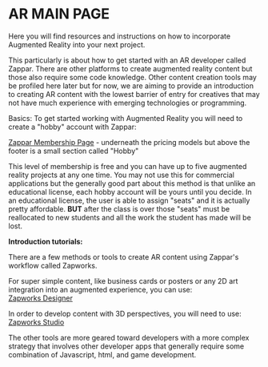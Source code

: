 # AR MAIN PAGE

Here you will find resources and instructions on how to incorporate Augmented Reality into your next project. 

This particularly is about how to get started with an AR developer called Zappar. There are other platforms to create augmented reality content but those also require some code knowledge. Other content creation tools may be profiled here later but for now, we are aiming to provide an introduction to creating AR content with the lowest barrier of entry for creatives that may not have much experience with emerging technologies or programming.

Basics:
To get started working with Augmented Reality you will need to create a "hobby" account with Zappar:

[Zappar Membership Page](https://zap.works/pricing/) - underneath the pricing models but above the footer is a small section called "Hobby"

This level of membership is free and you can have up to five augmented reality projects at any one time. You may not use this for commercial applications but the generally good part about this method is that unlike an educational license, each hobby account will be yours until you decide. In an educational license, the user is able to assign "seats" and it is actually pretty affordable. **BUT** after the class is over those "seats" must be reallocated to new students and all the work the student has made will be lost. 

**Introduction tutorials:**

There are a few methods or tools to create AR content using Zappar's workflow called Zapworks. 

For super simple content, like business cards or posters or any 2D art integration into an augmented experience, you can use:\
[Zapworks Designer](https://docs.zap.works/designer/getting-started/)

In order to develop content with 3D perspectives, you will need to use:\
[Zapworks Studio](https://docs.zap.works/studio/getting-started/)

The other tools are more geared toward developers with a more complex strategy that involves other developer apps that generally require some combination of Javascript, html, and game development.

